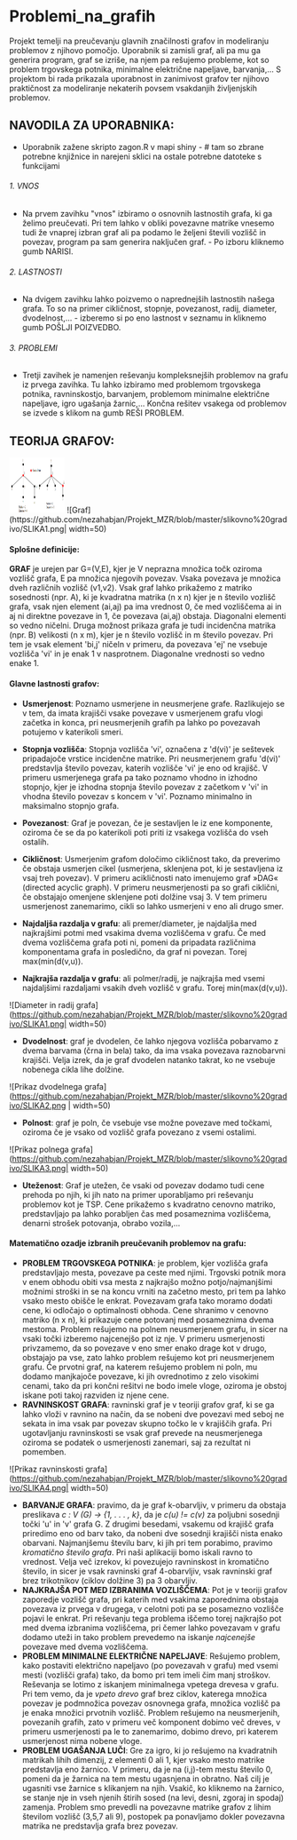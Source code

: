 # Problemi_na_grafih

Projekt temelji na preučevanju glavnih značilnosti grafov in modeliranju problemov z njihovo pomočjo. Uporabnik si zamisli graf, ali pa mu ga generira program, graf se izriše, na njem pa rešujemo probleme, kot so problem trgovskega potnika, minimalne električne napeljave, barvanja,... S projektom bi rada prikazala uporabnost in zanimivost grafov ter njihovo praktičnost za modeliranje nekaterih povsem vsakdanjih življenjskih problemov.

 ## NAVODILA ZA UPORABNIKA:

* Uporabnik zažene skripto zagon.R v mapi shiny -  # tam so zbrane potrebne knjižnice in narejeni sklici na ostale potrebne datoteke s funkcijami
###### 1. VNOS
* Na prvem zavihku "vnos" izbiramo o osnovnih lastnostih grafa, ki ga želimo preučevati. Pri tem lahko v obliki povezavne matrike vnesemo tudi že vnaprej izbran graf ali pa podamo le željeni števili vozlišč in povezav, program pa sam generira naključen graf. - Po izboru kliknemo gumb NARISI.
###### 2. LASTNOSTI
* Na dvigem zavihku lahko poizvemo o naprednejših lastnostih našega grafa. To so na primer cikličnost, stopnje, povezanost, radij, diameter, dvodelnost,... - izberemo si po eno lastnost v seznamu in kliknemo gumb POŠLJI POIZVEDBO.
###### 3. PROBLEMI
* Tretji zavihek je namenjen reševanju kompleksnejših problemov na grafu iz prvega zavihka. Tu lahko izbiramo med problemom trgovskega potnika, ravninskostjo, barvanjem, problemom minimalne električne napeljave, igro ugašanja žarnic,... Končna rešitev vsakega od problemov se izvede s klikom na gumb REŠI PROBLEM.



 ## TEORIJA GRAFOV:
<img src="https://github.com/nezahabjan/Projekt_MZR/blob/master/slikovno%20gradivo/SLIKA1.png" width="100" height="100">
![Graf](https://github.com/nezahabjan/Projekt_MZR/blob/master/slikovno%20gradivo/SLIKA1.png| width=50)

#### Splošne definicije:
**GRAF** je urejen par G=(V,E), kjer je V neprazna množica točk oziroma vozlišč grafa, E pa množica njegovih povezav. Vsaka povezava je množica dveh različnih vozlišč (v1,v2).
Vsak graf lahko prikažemo z matriko sosednosti (npr. A), ki je kvadratna matrika (n x n) kjer je n število vozlišč grafa, vsak njen element (ai,aj) pa ima vrednost 0, če med vozliščema ai in aj ni direktne povezave in 1, če povezava (ai,aj) obstaja. Diagonalni elementi so vedno ničelni.
Druga možnost prikaza grafa je tudi incidenčna matrika (npr. B) velikosti (n x m), kjer je n število vozlišč in m število povezav. Pri tem je vsak element 'bi,j' ničeln v primeru, da povezava 'ej' ne vsebuje vozlišča 'vi' in je enak 1 v nasprotnem. Diagonalne vrednosti so vedno enake 1.

#### Glavne lastnosti grafov:
* **Usmerjenost**: Poznamo usmerjene in neusmerjene grafe. Razlikujejo se v tem, da imata krajišči vsake povezave v usmerjenem grafu vlogi začetka in konca, pri neusmerjenih grafih pa lahko po povezavah potujemo v katerikoli smeri.

* **Stopnja vozlišča**: Stopnja vozlišča 'vi', označena z 'd(vi)' je seštevek pripadajoče vrstice incidenčne matrike. Pri neusmerjenem grafu 'd(vi)' predstavlja število povezav, katerih vozlišče 'vi' je eno od krajišč. V primeru usmerjenega grafa pa tako poznamo vhodno in izhodno stopnjo, kjer je izhodna stopnja število povezav z začetkom v 'vi' in vhodna število povezav s koncem v 'vi'. Poznamo minimalno in maksimalno stopnjo grafa.

* **Povezanost**: Graf je povezan, če je sestavljen le iz ene komponente, oziroma če se da po katerikoli poti priti iz vsakega vozlišča do vseh ostalih.

* **Cikličnost**: Usmerjenim grafom določimo cikličnost tako, da preverimo če obstaja usmerjen cikel (usmerjena, sklenjena pot, ki je sestavljena iz vsaj treh povezav). V primeru acikličnosti nato imenujemo graf »DAG« (directed acyclic graph).
V primeru neusmerjenosti pa so grafi ciklični, če obstajajo omenjene sklenjene poti dolžine vsaj 3. V tem primeru usmerjenost zanemarimo, cikli so lahko usmerjeni v eno ali drugo smer.

* **Najdaljša razdalja v grafu**: ali premer/diameter, je najdaljša med najkrajšimi potmi med vsakima dvema vozliščema v grafu. Če med dvema vozliščema grafa poti ni, pomeni da pripadata različnima komponentama grafa in posledično, da graf ni povezan. Torej max(min(d(v,u)).

* **Najkrajša razdalja v grafu**: ali polmer/radij, je najkrajša med vsemi najdaljšimi razdaljami vsakih dveh vozlišč v grafu. Torej min(max(d(v,u)).

![Diameter in radij grafa](https://github.com/nezahabjan/Projekt_MZR/blob/master/slikovno%20gradivo/SLIKA1.png| width=50)

* **Dvodelnost**: graf je dvodelen, če lahko njegova vozlišča pobarvamo z dvema barvama (črna in bela) tako, da ima vsaka povezava raznobarvni krajišči. Velja izrek, da je graf dvodelen natanko takrat, ko ne vsebuje nobenega cikla lihe dolžine.

![Prikaz dvodelnega grafa](https://github.com/nezahabjan/Projekt_MZR/blob/master/slikovno%20gradivo/SLIKA2.png | width=50)

* **Polnost**: graf je poln, če vsebuje vse možne povezave med točkami, oziroma če je vsako od vozlišč grafa povezano z vsemi ostalimi.

![Prikaz polnega grafa](https://github.com/nezahabjan/Projekt_MZR/blob/master/slikovno%20gradivo/SLIKA3.png| width=50)

* **Uteženost**: Graf je utežen, če vsaki od povezav dodamo tudi cene prehoda po njih, ki jih nato na primer uporabljamo pri reševanju problemov kot je TSP. Cene prikažemo s kvadratno cenovno matriko, predstavljajo pa lahko porabljen čas med posameznima vozliščema, denarni strošek potovanja, obrabo vozila,...

#### Matematično ozadje izbranih preučevanih problemov na grafu:

*	**PROBLEM TRGOVSKEGA POTNIKA**: je problem, kjer vozlišča grafa predstavljajo mesta, povezave pa ceste med njimi. Trgovski potnik mora v enem obhodu obiti vsa mesta z najkrajšo možno potjo/najmanjšimi možnimi stroški in se na koncu vrniti na začetno mesto, pri tem pa lahko vsako mesto obišče le enkrat. Povezavam grafa tako moramo dodati cene, ki odločajo o optimalnosti obhoda. Cene shranimo v cenovno matriko (n x n), ki prikazuje cene potovanj med posameznima dvema mestoma. Problem rešujemo na polnem neusmerjenem grafu, in sicer na vsaki točki izberemo najcenejšo pot iz nje. V primeru usmerjenosti privzamemo, da so povezave v eno smer enako drage kot v drugo, obstajajo pa vse, zato lahko problem rešujemo kot pri neusmerjenem grafu. Če prvotni graf, na katerem rešujemo problem ni poln, mu dodamo manjkajoče povezave, ki jih ovrednotimo z zelo visokimi cenami, tako da pri končni rešitvi ne bodo imele vloge, oziroma je obstoj iskane poti takoj razviden iz njene cene.
*	**RAVNINSKOST GRAFA**: ravninski graf je v teoriji grafov graf, ki se ga lahko vloži v ravnino na način, da se nobeni dve povezavi med seboj ne sekata in ima vsak par povezav skupno točko le v krajiščih grafa. Pri ugotavljanju ravninskosti se vsak graf prevede na neusmerjenega oziroma se podatek o usmerjenosti zanemari, saj za rezultat ni pomemben.

![Prikaz ravninskosti grafa](https://github.com/nezahabjan/Projekt_MZR/blob/master/slikovno%20gradivo/SLIKA4.png| width=50)

*	**BARVANJE GRAFA**: pravimo, da je graf k-obarvljiv, v primeru da obstaja preslikava *c : V (G) → {1, . . . , k}*, da je *c(u) != c(v)* za poljubni sosednji točki 'u' in 'v' grafa G. Z drugimi besedami, vsakemu od krajišč grafa priredimo eno od barv tako, da nobeni dve sosednji krajišči nista enako obarvani. Najmanjšemu številu barv, ki jih pri tem porabimo, pravimo *kromatično število grafa*. Pri naši aplikaciji bomo iskali ravno to vrednost. Velja več izrekov, ki povezujejo ravninskost in kromatično število, in sicer je vsak ravninski graf 4-obarvljiv, vsak ravninski graf brez trikotnikov (ciklov dolžine 3) pa 3 obarvljiv.
*	**NAJKRAJŠA POT MED IZBRANIMA VOZLIŠČEMA**: Pot je v teoriji grafov zaporedje vozlišč grafa, pri katerih med vsakima zaporednima obstaja povezava iz prvega v drugega, v celotni poti pa se posamezno vozlišče pojavi le enkrat. Pri reševanju tega problema iščemo torej najkrajšo pot med dvema izbranima vozliščema, pri čemer lahko povezavam v grafu dodamo uteži in tako problem prevedemo na iskanje *najcenejše* povezave med dvema vozliščema.
*	**PROBLEM MINIMALNE ELEKTRIČNE NAPELJAVE**: Rešujemo problem, kako postaviti električno napeljavo (po povezavah v grafu) med vsemi mesti (vozlišči grafa) tako, da bomo pri tem imeli čim manj stroškov. Reševanja se lotimo z iskanjem minimalnega vpetega drevesa v grafu. Pri tem vemo, da je *vpeto drevo* graf brez ciklov, katerega množica povezav je podmnožica povezav osnovnega grafa, množica vozlišč pa je enaka množici prvotnih vozlišč. Problem rešujemo na neusmerjenih, povezanih grafih, zato v primeru več komponent dobimo več dreves, v primeru usmerjenosti pa le to zanemarimo, dobimo drevo, pri katerem usmerjenost nima nobene vloge.
*	**PROBLEM UGAŠANJA LUČI**: Gre za igro, ki jo rešujemo na kvadratnih matrikah lihih dimenzij, z elementi 0 ali 1, kjer vsako mesto matrike predstavlja eno žarnico. V primeru, da je na (i,j)-tem mestu število 0, pomeni da je žarnica na tem mestu ugasnjena in obratno. Naš cilj je ugasniti vse žarnice s klikanjem na njih. Vsakič, ko kliknemo na žarnico, se stanje nje in vseh njenih štirih sosed (na levi, desni, zgoraj in spodaj) zamenja. Problem smo prevedli na povezavne matrike grafov z lihim številom vozlišč (3,5,7 ali 9), postopek pa ponavljamo dokler povezavna matrika ne predstavlja grafa brez povezav.

